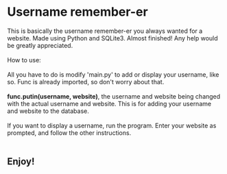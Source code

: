 # Username remember-er
This is basically the username remember-er you always wanted for a website. Made using Python and SQLite3. Almost finished! Any help would be greatly appreciated.
<br></br>
How to use:
<br></br>
All you have to do is modify 'main.py' to add or display your username, like so. Func is already imported, so don't worry about that.
<br></br>
<strong>func.putin(username, website)</strong>, the username and website being changed with the actual username and website. This is for adding your username and website to the database.
<br></br>
If you want to display a username, run the program. Enter your website as prompted, and follow the other instructions.
<br></br>
<h2>Enjoy!</h2>


